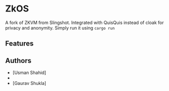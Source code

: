 # ZkOS

A fork of ZKVM from Slingshot. Integrated with QuisQuis instead of cloak for privacy and anonymity. Simply run it using `cargo run`

## Features

## Authors

- [Usman Shahid]
- 
- [Gaurav Shukla]
